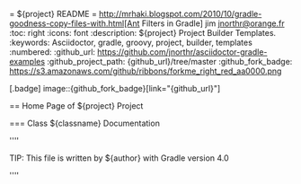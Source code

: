 = ${project} README
= http://mrhaki.blogspot.com/2010/10/gradle-goodness-copy-files-with.html[Ant Filters in Gradle]
jim <jnorthr@orange.fr>
:toc: right
:icons: font
:description: ${project} Project Builder Templates.
:keywords: Asciidoctor, gradle, groovy, project, builder, templates
:numbered:
:github_url: https://github.com/jnorthr/asciidoctor-gradle-examples
:github_project_path: {github_url}/tree/master
:github_fork_badge: https://s3.amazonaws.com/github/ribbons/forkme_right_red_aa0000.png

[.badge]
image::{github_fork_badge}[link="{github_url}"]


== Home Page of ${project} Project

=== Class ${classname} Documentation

''''

TIP: This file is written by ${author} with Gradle version 4.0

''''
